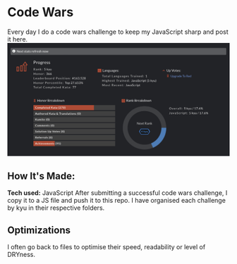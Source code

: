 # Code Wars
Every day I do a code wars challenge to keep my JavaScript sharp and post it here.
![My Codewars Profile](/assets/code-wars-profile.png)

## How It's Made:
**Tech used:** JavaScript
After submitting a successful code wars challenge, I copy it to a JS file and push it to this repo. I have organised each challenge by kyu in their respective folders.

## Optimizations
I often go back to files to optimise their speed, readability or level of DRYness.


